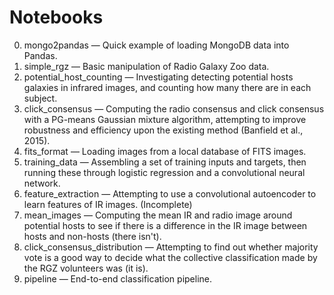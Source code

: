 # Notebooks

0. mongo2pandas &mdash; Quick example of loading MongoDB data into Pandas.
1. simple_rgz &mdash; Basic manipulation of Radio Galaxy Zoo data.
2. potential_host_counting &mdash; Investigating detecting potential hosts galaxies in infrared images, and counting how many there are in each subject.
3. click_consensus &mdash; Computing the radio consensus and click consensus with a PG-means Gaussian mixture algorithm, attempting to improve robustness and efficiency upon the existing method (Banfield et al., 2015).
4. fits_format &mdash; Loading images from a local database of FITS images.
5. training_data &mdash; Assembling a set of training inputs and targets, then running these through logistic regression and a convolutional neural network.
6. feature_extraction &mdash; Attempting to use a convolutional autoencoder to learn features of IR images. (Incomplete)
7. mean_images &mdash; Computing the mean IR and radio image around potential hosts to see if there is a difference in the IR image between hosts and non-hosts (there isn't).
8. click_consensus_distribution &mdash; Attempting to find out whether majority vote is a good way to decide what the collective classification made by the RGZ volunteers was (it is).
9. pipeline &mdash; End-to-end classification pipeline.

